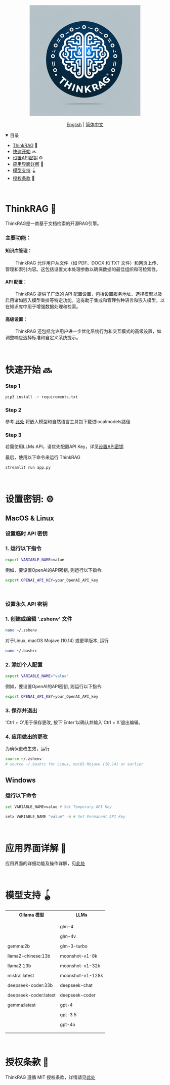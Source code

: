 <div align="center">
<img src="web/src/temporary_logo.png" width="350" alt="temporary_logo">
</a>
</div>




<p align="center">
  <a href="./README.md">English</a> |
  <a href="./README_zh.md">简体中文</a>
</p>




<details open>
<summary></b> 目录</b></summary>

- [ThinkRAG](#think-rag) 🤔
- [快速开始](#快速开始) 🔜
- [设置API密钥](#设置密钥) ⚙️
- [应用界面详解](#应用界面详解) 📖
- [模型支持](#模型支持) 🪀
- [授权条款](#授权条款) 📄

</details>


<div id='think-rag'></a>

</br>

# ThinkRAG 🤔
ThinkRAG是一款基于文档检索的开源RAG引擎。

### 主要功能：
#### 知识库管理：
&emsp;&emsp; ThinkRAG 允许用户从文件（如 PDF、DOCX 和 TXT 文件）和网页上传、管理和索引内容。这包括设置文本处理参数以确保数据的最佳组织和可检索性。

#### API 配置：
&emsp;&emsp; ThinkRAG 提供了广泛的 API 配置设置，包括设置服务地址、选择模型以及启用诸如嵌入模型重排等特定功能。这有助于集成和管理各种语言和嵌入模型，以在知识库中用于增强数据处理和检索。

#### 高级设置：
&emsp;&emsp; ThinkRAG 还包括允许用户进一步优化系统行为和交互模式的高级设置，如调整响应选择标准和自定义系统提示。



</br>

# 快速开始 🔜

### Step 1
```bash
pip3 install -r requirements.txt
```
### Step 2

参考 [此处](/docs/HowToDownloadModels.md) 将嵌入模型和自然语言工具包下载进localmodels路径

### Step 3
若需使用LLMs API，请优先配置API Key，详见[设置API密钥](#设置密钥)

最后，使用以下命令来运行 ThinkRAG
```bash
streamlit run app.py
```
<br/>

# 设置密钥: ⚙️


## MacOS & Linux

### 设置临时 API 密钥
### 1. 运行以下指令
```bash
export VARIABLE_NAME=value
```
例如，要设置OpenAI的API密钥, 则运行以下指令:
```bash
export OPENAI_API_KEY=your_OpenAI_API_key 
```
<br/>

### 设置永久 API 密钥
### 1. 创建或编辑 '.zshenv' 文件

```bash
nano ~/.zshenv
```
对于Linux, macOS Mojave (10.14) 或更早版本, 运行 
```bash
nano ~/.bashrc
```
### 2. 添加个人配置
```bash
export VARIABLE_NAME="value"
```
例如，要设置OpenAI的API密钥, 则运行以下指令:
```bash
export OPENAI_API_KEY=your_OpenAI_API_key 
```
### 3. 保存并退出
'Ctrl + O'用于保存更改, 按下'Enter'以确认并输入'Ctrl + X‘退出编辑。

### 4. 应用做出的更改
为确保更改生效，运行
```bash
source ~/.zshenv 
# source ~/.bashrc for Linux, macOS Mojave (10.14) or earlier
```

## Windows

### 运行以下命令

```bash
set VARIABLE_NAME=value # Set Temporary API Key
```

```bash
setx VARIABLE_NAME "value" -m # Set Permanent API Key
```

</br>

# 应用界面详解 📖

应用界面的详细功能及操作详解，见[此处](Instructions_zh.md)

</br>

# 模型支持 🪀

<table>
<tr>
<th> Ollama 模型 </th>
<th> LLMs </th>
</tr>
<tr>
<td>

gemma:2b

llama2-chinese:13b

llama2:13b

mistral:latest

deepseek-coder:33b

deepseek-coder:latest

gemma:latest

</td>
<td>

glm-4

glm-4v

glm-3-turbo

moonshot-v1-8k

moonshot-v1-32k

moonshot-v1-128k

deepseek-chat

deepseek-coder

gpt-4

gpt-3.5

gpt-4o

</td>
</tr>
</table>

</br>

# 授权条款 📄


ThinkRAG 遵循 MIT 授权条款，详情请见[此处](LICENSE)





